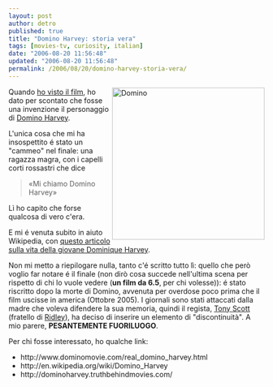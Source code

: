 ```yaml
---
layout: post
author: detro
published: true
title: "Domino Harvey: storia vera"
tags: [movies-tv, curiosity, italian]
date: "2006-08-20 11:56:48"
updated: "2006-08-20 11:56:48"
permalink: /2006/08/20/domino-harvey-storia-vera/
---
```


<img src="http://www.moviezine.se/filmbilder/018/domino.jpg" alt="Domino" align="right" width="300" />
Quando <a href="http://en.wikipedia.org/wiki/Domino_%28film%29">ho visto il film</a>, ho dato per scontato che fosse una invenzione il personaggio di <a href="http://en.wikipedia.org/wiki/Domino_Harvey">Domino Harvey</a>.

L'unica cosa che mi ha insospettito é stato un "cammeo" nel finale: una ragazza magra, con i capelli corti rossastri che dice
<blockquote>&laquo;Mi chiamo Domino Harvey&raquo;</blockquote>
Lì ho capito che forse qualcosa di vero c'era.

<!--more-->
E mi é venuta subito in aiuto Wikipedia, con <a href="http://en.wikipedia.org/wiki/Domino_Harvey">questo articolo sulla vita della giovane Dominique Harvey</a>.

Non mi metto a riepilogare nulla, tanto c'é scritto tutto lì: quello che però voglio far notare é il finale (non dirò cosa succede nell'ultima scena per rispetto di chi lo vuole vedere (<strong>un film da 6.5</strong>, per chi volesse)): é stato riscritto dopo la morte di Domino, avvenuta per overdose poco prima che il film uscisse in america (Ottobre 2005).
I giornali sono stati attaccati dalla madre che voleva difendere la sua memoria, quindi il regista, <a href="http://en.wikipedia.org/wiki/Tony_Scott">Tony Scott</a> (fratello di <a href="http://en.wikipedia.org/wiki/Ridley_Scott">Ridley</a>), ha deciso di inserire un elemento di "discontinuità". A mio parere, <strong>PESANTEMENTE FUORILUOGO</strong>.

Per chi fosse interessato, ho qualche link:
<ul>
	<li>http://www.dominomovie.com/real_domino_harvey.html</li>
	<li>http://en.wikipedia.org/wiki/Domino_Harvey</li>
	<li>http://dominoharvey.truthbehindmovies.com/</li>
</ul>
